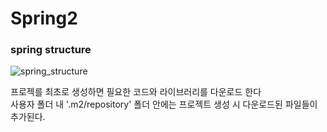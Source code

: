 # Spring2   

### spring structure   
![spring_structure](https://user-images.githubusercontent.com/88373857/147024829-25f6a20f-6e47-4b80-812a-37ac4895ba6d.jpg=300)

프로젝를 최초로 생성하면 필요한 코드와 라이브러리를 다운로드 한다   
사용자 폴더 내 '.m2/repository' 폴더 안에는 프로젝트 생성 시 다운로드된 파일들이 추가된다.
